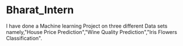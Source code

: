 # Bharat_Intern
I have done a Machine learning Project on three different Data sets namely,"House Price Prediction","Wine Quality Prediction","Iris Flowers Classification".
